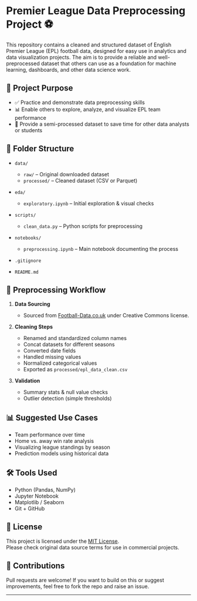 # Premier League Data Preprocessing Project ⚽

This repository contains a cleaned and structured dataset of English Premier League (EPL) football data, designed for easy use in analytics and data visualization projects. The aim is to provide a reliable and well-preprocessed dataset that others can use as a foundation for machine learning, dashboards, and other data science work.

## 📌 Project Purpose

- ✅ Practice and demonstrate data preprocessing skills
- 📊 Enable others to explore, analyze, and visualize EPL team performance
- 🧹 Provide a semi-processed dataset to save time for other data analysts or students

## 📁 Folder Structure


- `data/`
  - `raw/` – Original downloaded dataset
  - `processed/` – Cleaned dataset (CSV or Parquet)

- `eda/`
  - `exploratory.ipynb` – Initial exploration & visual checks

- `scripts/`
  - `clean_data.py` – Python scripts for preprocessing

- `notebooks/`
  - `preprocessing.ipynb` – Main notebook documenting the process

- `.gitignore`
- `README.md`

## 🧼 Preprocessing Workflow

1. **Data Sourcing**  
   - Sourced from [Football-Data.co.uk](https://www.football-data.co.uk/englandm.php) under Creative Commons license.

2. **Cleaning Steps**
   - Renamed and standardized column names
   - Concat datasets for different seasons
   - Converted date fields
   - Handled missing values
   - Normalized categorical values
   - Exported as `processed/epl_data_clean.csv`

3. **Validation**
   - Summary stats & null value checks
   - Outlier detection (simple thresholds)

## 📊 Suggested Use Cases

- Team performance over time
- Home vs. away win rate analysis
- Visualizing league standings by season
- Prediction models using historical data

## 🛠️ Tools Used

- Python (Pandas, NumPy)
- Jupyter Notebook
- Matplotlib / Seaborn
- Git + GitHub

## 📜 License

This project is licensed under the [MIT License](LICENSE).  
Please check original data source terms for use in commercial projects.

## 🤝 Contributions

Pull requests are welcome! If you want to build on this or suggest improvements, feel free to fork the repo and raise an issue.

---